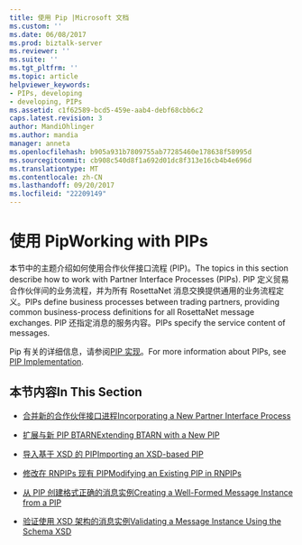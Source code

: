 ```yaml
---
title: 使用 Pip |Microsoft 文档
ms.custom: ''
ms.date: 06/08/2017
ms.prod: biztalk-server
ms.reviewer: ''
ms.suite: ''
ms.tgt_pltfrm: ''
ms.topic: article
helpviewer_keywords:
- PIPs, developing
- developing, PIPs
ms.assetid: c1f62589-bcd5-459e-aab4-debf68cbb6c2
caps.latest.revision: 3
author: MandiOhlinger
ms.author: mandia
manager: anneta
ms.openlocfilehash: b905a931b7809755ab77285460e178638f58995d
ms.sourcegitcommit: cb908c540d8f1a692d01dc8f313e16cb4b4e696d
ms.translationtype: MT
ms.contentlocale: zh-CN
ms.lasthandoff: 09/20/2017
ms.locfileid: "22209149"
---
```

# <a name="working-with-pips"></a><span data-ttu-id="ccfa9-102">使用 Pip</span><span class="sxs-lookup"><span data-stu-id="ccfa9-102">Working with PIPs</span></span>
<span data-ttu-id="ccfa9-103">本节中的主题介绍如何使用合作伙伴接口流程 (PIP)。</span><span class="sxs-lookup"><span data-stu-id="ccfa9-103">The topics in this section describe how to work with Partner Interface Processes (PIPs).</span></span> <span data-ttu-id="ccfa9-104">PIP 定义贸易合作伙伴间的业务流程，并为所有 RosettaNet 消息交换提供通用的业务流程定义。</span><span class="sxs-lookup"><span data-stu-id="ccfa9-104">PIPs define business processes between trading partners, providing common business-process definitions for all RosettaNet message exchanges.</span></span> <span data-ttu-id="ccfa9-105">PIP 还指定消息的服务内容。</span><span class="sxs-lookup"><span data-stu-id="ccfa9-105">PIPs specify the service content of messages.</span></span>  
  
 <span data-ttu-id="ccfa9-106">Pip 有关的详细信息，请参阅[PIP 实现](../../adapters-and-accelerators/accelerator-rosettanet/pip-implementation.md)。</span><span class="sxs-lookup"><span data-stu-id="ccfa9-106">For more information about PIPs, see [PIP Implementation](../../adapters-and-accelerators/accelerator-rosettanet/pip-implementation.md).</span></span>  
  
## <a name="in-this-section"></a><span data-ttu-id="ccfa9-107">本节内容</span><span class="sxs-lookup"><span data-stu-id="ccfa9-107">In This Section</span></span>  
  
-   [<span data-ttu-id="ccfa9-108">合并新的合作伙伴接口进程</span><span class="sxs-lookup"><span data-stu-id="ccfa9-108">Incorporating a New Partner Interface Process</span></span>](../../adapters-and-accelerators/accelerator-rosettanet/incorporating-a-new-partner-interface-process.md)  
  
-   [<span data-ttu-id="ccfa9-109">扩展与新 PIP BTARN</span><span class="sxs-lookup"><span data-stu-id="ccfa9-109">Extending BTARN with a New PIP</span></span>](../../adapters-and-accelerators/accelerator-rosettanet/extending-btarn-with-a-new-pip.md)  
  
-   [<span data-ttu-id="ccfa9-110">导入基于 XSD 的 PIP</span><span class="sxs-lookup"><span data-stu-id="ccfa9-110">Importing an XSD-based PIP</span></span>](../../adapters-and-accelerators/accelerator-rosettanet/importing-an-xsd-based-pip.md)  
  
-   [<span data-ttu-id="ccfa9-111">修改在 RNPIPs 现有 PIP</span><span class="sxs-lookup"><span data-stu-id="ccfa9-111">Modifying an Existing PIP in RNPIPs</span></span>](../../adapters-and-accelerators/accelerator-rosettanet/modifying-an-existing-pip-in-rnpips.md)  
  
-   [<span data-ttu-id="ccfa9-112">从 PIP 创建格式正确的消息实例</span><span class="sxs-lookup"><span data-stu-id="ccfa9-112">Creating a Well-Formed Message Instance from a PIP</span></span>](../../adapters-and-accelerators/accelerator-rosettanet/creating-a-well-formed-message-instance-from-a-pip.md)  
  
-   [<span data-ttu-id="ccfa9-113">验证使用 XSD 架构的消息实例</span><span class="sxs-lookup"><span data-stu-id="ccfa9-113">Validating a Message Instance Using the Schema XSD</span></span>](../../adapters-and-accelerators/accelerator-rosettanet/validating-a-message-instance-using-the-schema-xsd.md)